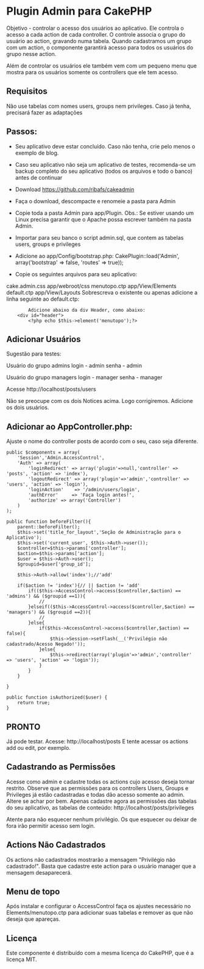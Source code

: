 # Plugin Admin para CakePHP

Objetivo - controlar o acesso dos usuários ao aplicativo. Ele controla o acesso a cada action de cada controller.
O controle associa o grupo do usuário ao action, gravando numa tabela. Quando cadastramos um grupo com um action, o componente garantirá acesso para todos os usuários do grupo nesse action.

Além de controlar os usuários ele também vem com um pequeno menu que mostra para os usuários somente os controllers que ele tem acesso.


## Requisitos

Não use tabelas com nomes users, groups nem privileges. Caso já tenha, precisará fazer as adaptações


## Passos:

- Seu aplicativo deve estar concluído. Caso não tenha, crie pelo menos o exemplo de blog.

- Caso seu aplicativo não seja um aplicativo de testes, recomenda-se um backup completo do seu aplicativo (todos os arquivos e todo o banco) antes de continuar

- Download
	https://github.com/ribafs/cakeadmin

- Faça o download, descompacte e renomeie a pasta para Admin

- Copie toda a pasta Admin para app/Plugin. 
	Obs.: Se estiver usando um Linux precisa garantir que o Apache possa escrever também na pasta Admin.

- Importar para seu banco o script admin.sql, que contem as tabelas users, groups e privileges

- Adicione ao app/Config/bootstrap.php:
CakePlugin::load('Admin', array('bootstrap' => false, 'routes' => true));

- Copie os seguintes arquivos para seu aplicativo:

cake.admin.css app/webroot/css
menutopo.ctp app/View/Elements
default.ctp app/View/Layouts Sobrescreva o existente ou apenas adicione a linha seguinte ao default.ctp:

			Adicione abaixo da div Header, como abaixo:
		<div id="header">
			<?php echo $this->element('menutopo');?>

## Adicionar Usuários

Sugestão para testes:

Usuário do grupo admins
login - admin
senha - admin

Usuário do grupo managers
login - manager
senha - manager

Acesse
http://localhost/posts/users

Não se preocupe com os dois Notices acima. Logo corrigiremos.
Adicione os dois usuários.


## Adicionar ao AppController.php:
Ajuste o nome do controller posts de acordo com o seu, caso seja diferente.

	public $components = array(
		'Session','Admin.AccessControl',
		'Auth' => array(
		    'loginRedirect' => array('plugin'=>null,'controller' => 'posts', 'action' => 'index'),
		    'logoutRedirect' => array('plugin'=>'admin','controller' => 'users', 'action' => 'login'),
			'loginAction'    => '/admin/users/login',
			'authError' 	=> 'Faça login antes!',
		    'authorize' => array('Controller')
		)
	);

	public function beforeFilter(){
		parent::beforeFilter();
		$this->set('title_for_layout','Seção de Administração para o Aplicativo');
		$this->set('current_user', $this->Auth->user());
		$controller=$this->params['controller']; 
		$action=$this->params['action']; 
		$user = $this->Auth->user();
		$groupid=$user['group_id'];

        $this->Auth->allow('index');//'add'

		if($action != 'index'){// || $action != 'add'
			if(($this->AccessControl->access($controller,$action) == 'admins') && ($groupid ==1)){
				//
			}elseif(($this->AccessControl->access($controller,$action) == 'managers') && ($groupid ==2)){
				//
			}else{
				if($this->AccessControl->access($controller,$action) == false){
					$this->Session->setFlash(__('Privilégio não cadastrado/Acesso Negado!'));
				}else{
					$this->redirect(array('plugin'=>'admin','controller' => 'users', 'action' => 'login'));
				}
			}
		}

	} 

	public function isAuthorized($user) {
		return true;
	}


## PRONTO

Já pode testar. Acesse:
http://localhost/posts
E tente acessar os actions add ou edit, por exemplo.


## Cadastrando as Permissões

Acesse como admin e cadastre todas os actions cujo acesso deseja tornar restrito.
Observe que as permissões para os controllers Users, Groups e Privileges já estão cadastradas e todas dão acesso somente ao admin. Altere se achar por bem.
Apenas cadastre agora as permissões das tabelas do seu aplicativo, as tabelas de conteúdo:
http://localhost/posts/privileges

Atente para não esquecer nenhum privilégio. Os que esquecer ou deixar de fora irão permitir acesso sem login.


## Actions Não Cadastrados

Os actions não cadastrados mostrarão a mensagem "Privilégio não cadastrado!".
Basta que cadastre este action para o usuário manager que a mensagem desaparecerá.


## Menu de topo

Após instalar e configurar o AccessControl faça os ajustes necessário no Elements/menutopo.ctp para adicionar suas tabelas e remover as que não deseja que apareças.


## Licença

Este componente é distribuído com a mesma licença do CakePHP, que é a licença MIT.


